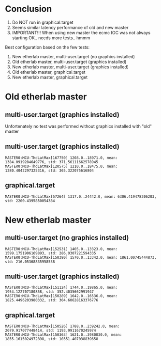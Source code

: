# Conclusion

1. Do NOT run in graphical.target
2. Seems similar latency performance of old and new master
3. IMPORTANT!!! When using new master the ecmc IOC was not always starting OK.. needs more tests.. hmmm

Best configuration based on the few tests:
1. New etherlab master, multi-user.target (no graphics installed)
2. Old etherlab master, multi-user.target (graphics installed)
3. New etherlab master, multi-user.target (graphics installed)
4. Old etherlab master, graphical.target
5. New etherlab master, graphical.target

# Old etherlab master

## multi-user.target (graphics installed)
Unfortenately no test was performed without graphics installed with "old" master

## multi-user.target (graphics installed)
```
MASTER0:MCU-ThdLatMax[167750] 1208.0..18971.0, mean: 1384.0919284649776, std: 371.56111662578945
MASTER0:MCU-ThdLatMax[120575] 1210.0..18475.0, mean: 1380.4042297325316, std: 365.322075616804
```

## graphical.target
```
MASTER0:MCU-ThdLatMax[57264] 1317.0..24442.0, mean: 6306.419478206203, std: 2200.4395850054384
```

# New etherlab master

## multi-user.target (no graphics installed)
```
MASTER0:MCU-ThdLatMax[152531] 1405.0..13323.0, mean: 1599.1751906169893, std: 286.9307221594335
MASTER0:MCU-ThdLatMax[150380] 1570.0..13342.0, mean: 1861.00745444873, std: 216.05368835958538
```

## multi-user.target (graphics installed)
```
MASTER0:MCU-ThdLatMax[151124] 1744.0..19865.0, mean: 1954.122707180858, std: 352.4035662991947
MASTER0:MCU-ThdLatMax[150289] 1642.0..16536.0, mean: 1825.4496203980332, std: 304.60628163376776
```

## graphical.target
```
MASTER0:MCU-ThdLatMax[150526] 1788.0..239242.0, mean: 2079.917077448414, std: 1193.9911670245974
MASTER0:MCU-ThdLatMax[150363] 1621.0..3980030.0, mean: 1855.1615024972898, std: 10351.407038839658
```
